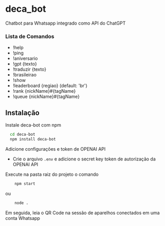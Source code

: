 # deca_bot
Chatbot para Whatsapp integrado como API do ChatGPT 

### Lista de Comandos

- !help
- !ping
- !aniversario
- !gpt {texto}
- !traduzir {texto}
- !brasileirao
- !show
- !leaderboard {regiao} (default: 'br')
- !rank {nickName}#{tagName}
- !queue {nickName}#{tagName}

## Instalação

Instale deca-bot com npm

```bash
  cd deca-bot
  npm install deca-bot
```

Adicione configurações e token de OPENAI API

- Crie o arquivo `.env` e adicione o secret key token de autorização da OPENAI API

Execute na pasta raiz do projeto o comando

```bash
    npm start
```
ou 

```bash
    node .
```

Em seguida, leia o QR Code na sessão de aparelhos conectados em uma conta Whatsapp




    